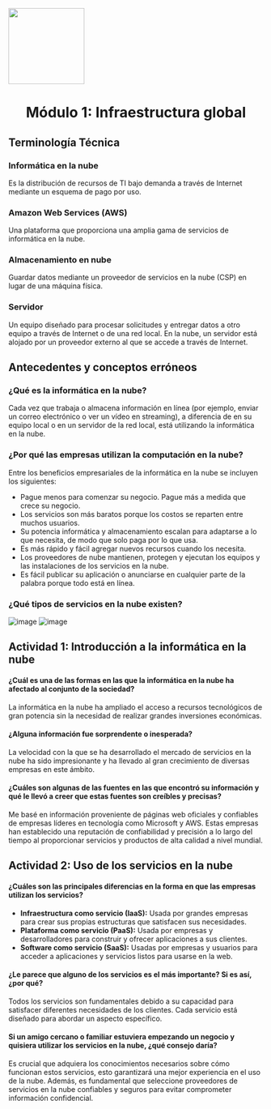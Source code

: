 <p align="left">
  <img src="https://semanadelcannabis.cayetano.edu.pe/assets/img/logo-upch.png" width="150">
  <h1 align="center">Módulo 1: Infraestructura global</h1>
</p>

## Terminología Técnica
### Informática en la nube
Es la distribución de recursos de TI bajo demanda a través de Internet mediante un esquema de pago por uso.
### Amazon Web Services (AWS)
Una plataforma que proporciona una amplia gama de servicios de informática en la nube.
### Almacenamiento en nube
Guardar datos mediante un proveedor de servicios en la nube (CSP) en lugar de una máquina física.
### Servidor
Un equipo diseñado para procesar solicitudes y entregar datos a otro equipo a través de Internet o de una red local. En la nube, un servidor está alojado por un proveedor externo al que se accede a través de Internet.

## Antecedentes y conceptos erróneos
### ¿Qué es la informática en la nube? 
Cada vez que trabaja o almacena información en línea (por ejemplo, enviar un correo electrónico o ver un vídeo en streaming), a diferencia de en su equipo local o en un servidor de la red local, está utilizando la informática en la nube.

### ¿Por qué las empresas utilizan la computación en la nube?
Entre los beneficios empresariales de la informática en la nube se incluyen los siguientes:
- Pague menos para comenzar su negocio. Pague más a medida que crece su negocio.
- Los servicios son más baratos porque los costos se reparten entre muchos usuarios.
- Su potencia informática y almacenamiento escalan para adaptarse a lo que necesita, de modo que solo paga por lo que usa.
- Es más rápido y fácil agregar nuevos recursos cuando los necesita.
- Los proveedores de nube mantienen, protegen y ejecutan los equipos y las instalaciones de los servicios en la nube.
- Es fácil publicar su aplicación o anunciarse en cualquier parte de la palabra porque todo está en línea.

### ¿Qué tipos de servicios en la nube existen?

![image](https://github.com/EdwinJaraOFC/CDRPersonal/assets/150296803/d43bdcde-5149-406a-9f2b-967b9c0506c0)
![image](https://github.com/EdwinJaraOFC/CDRPersonal/assets/150296803/72cdf1bc-970e-4077-909d-40e9cddc4c29)

## Actividad 1: Introducción a la informática en la nube
#### ¿Cuál es una de las formas en las que la informática en la nube ha afectado al conjunto de la sociedad?
La informática en la nube ha ampliado el acceso a recursos tecnológicos de gran potencia sin la necesidad de realizar grandes inversiones económicas.
#### ¿Alguna información fue sorprendente o inesperada?
La velocidad con la que se ha desarrollado el mercado de servicios en la nube ha sido impresionante y ha llevado al gran crecimiento de diversas empresas en este ámbito.
#### ¿Cuáles son algunas de las fuentes en las que encontró su información y qué le llevó a creer que estas fuentes son creíbles y precisas?
Me basé en información proveniente de páginas web oficiales y confiables de empresas líderes en tecnología como Microsoft y AWS. Estas empresas han establecido una reputación de confiabilidad y precisión a lo largo del tiempo al proporcionar servicios y productos de alta calidad a nivel mundial.

## Actividad 2: Uso de los servicios en la nube
#### ¿Cuáles son las principales diferencias en la forma en que las empresas utilizan los servicios?
- **Infraestructura como servicio (IaaS):** Usada por grandes empresas para crear sus propias estructuras que satisfacen sus necesidades.
- **Plataforma como servicio (PaaS):** Usada por empresas y desarrolladores para construir y ofrecer aplicaciones a sus clientes.
- **Software como servicio (SaaS):** Usadas por empresas y usuarios para acceder a aplicaciones y servicios listos para usarse en la web.
#### ¿Le parece que alguno de los servicios es el más importante? Si es así, ¿por qué?
Todos los servicios son fundamentales debido a su capacidad para satisfacer diferentes necesidades de los clientes. Cada servicio está diseñado para abordar un aspecto específico.
#### Si un amigo cercano o familiar estuviera empezando un negocio y quisiera utilizar los servicios en la nube, ¿qué consejo daría?
Es crucial que adquiera los conocimientos necesarios sobre cómo funcionan estos servicios, esto garantizará una mejor experiencia en el uso de la nube. Además, es fundamental que seleccione proveedores de servicios en la nube confiables y seguros para evitar comprometer información confidencial.

